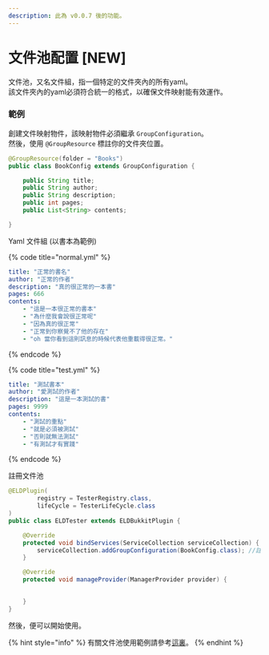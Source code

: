 ```yaml
---
description: 此為 v0.0.7 後的功能。
---
```


# 文件池配置 \[NEW\]

文件池，又名文件組，指一個特定的文件夾內的所有yaml。  
該文件夾內的yaml必須符合統一的格式，以確保文件映射能有效運作。

### 範例

創建文件映射物件，該映射物件必須繼承 `GroupConfiguration`。  
然後，使用 `@GroupResource` 標註你的文件夾位置。 

```java
@GroupResource(folder = "Books")
public class BookConfig extends GroupConfiguration {

    public String title;
    public String author;
    public String description;
    public int pages;
    public List<String> contents;

}
```

Yaml 文件組 \(以書本為範例\)

{% code title="normal.yml" %}
```yaml
title: "正常的書名"
author: "正常的作者"
description: "真的很正常的一本書"
pages: 666
contents:
    - "這是一本很正常的書本"
    - "為什麼我會說很正常呢"
    - "因為真的很正常"
    - "正常到你察覺不了他的存在"
    - "oh 當你看到這則訊息的時候代表他重載得很正常。"
```
{% endcode %}

{% code title="test.yml" %}
```yaml
title: "測試書本"
author: "愛測試的作者"
description: "這是一本測試的書"
pages: 9999
contents:
    - "測試的重點"
    - "就是必須被測試"
    - "否則就無法測試"
    - "有測試才有實踐"
```
{% endcode %}

註冊文件池

```java
@ELDPlugin(
        registry = TesterRegistry.class,
        lifeCycle = TesterLifeCycle.class
)
public class ELDTester extends ELDBukkitPlugin {

    @Override
    protected void bindServices(ServiceCollection serviceCollection) {
        serviceCollection.addGroupConfiguration(BookConfig.class); //註冊
    }

    @Override
    protected void manageProvider(ManagerProvider provider) {
       

    }
}
```

然後，便可以開始使用。

{% hint style="info" %}
有關文件池使用範例請參考[這裏](../../references/internal-api-services/config-pool-service.md)。
{% endhint %}

